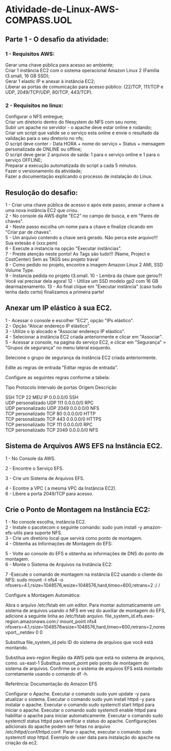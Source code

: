 # Atividade-de-Linux-AWS-COMPASS.UOL

## Parte 1 - O desafio da atividade: 

###  1 - Requisitos AWS:
Gerar uma chave pública para acesso ao ambiente;    
Criar 1 instância EC2 com o sistema operacional Amazon Linux 2 (Família t3.small, 16 GB SSD);    
Gerar 1 elastic IP e anexar à instância EC2;  
Liberar as portas de comunicação para acesso público: (22/TCP, 111/TCP e UDP, 2049/TCP/UDP, 80/TCP, 443/TCP).  

###  2 - Requisitos no linux:
Configurar o NFS entregue;  
Criar um diretorio dentro do filesystem do NFS com seu nome;  
Subir um apache no servidor - o apache deve estar online e rodando;  
Criar um script que valide se o serviço esta online e envie o resultado da  
validação para o seu diretorio no nfs;  
O script deve conter - Data HORA + nome do serviço + Status + mensagem  
personalizada de ONLINE ou offline;  
O script deve gerar 2 arquivos de saida: 1 para o serviço online e 1 para o
serviço OFFLINE;  
Preparar a execução automatizada do script a cada 5 minutos.  
Fazer o versionamento da atividade;  
Fazer a documentação explicando o processo de instalação do Linux.  

## Resuloção do desafio: 

1 - Criar uma chave pública de acesso e após este passo, anexar a chave a uma nova instância EC2 que criou.  
2 - No console da AWS digite  "EC2" no campo de busca, e em "Pares de chaves".   
4 - Neste passo excolha um nome para a chave e finalize clicando em  "Criar par de chaves".  
5 - Um arquivo contendo a chave será gerado. Não perca este arquivo!!! Sua extesão é (xxx.pem)    
6 - Execute a instancia na opção "Executar instâncias".  
7 - Preste atenção neste ponto! As Tags são tudo!!! (Name, Project e CostCenter) Sem as TAGS seu projeto trava!   
8 - Como pedido no projeto, encontre a imagem Amazon Linux 2 AMI, SSD Volume Type.  
9 - Instancia pedida no projeto t3.small.
10 - Lembra da chave que gerou?! Você vai precisar dela agora!
12 - Utilize um SSD modelo gp2 com 16 GB dearmazenamento.
13 - Ao final clique  em "Executar instância" (caso tudo tenha dado certo) finalizamos a primeira parte!

## Anexar um  IP elástico à sua EC2.

1 - Acessar o console e escolher "EC2", opção "IPs elástico".  
2 - Opção "Alocar endereço IP elástico".  
3 - Utilize o ip alocado e "Associar endereço IP elástico".  
4 - Selecionar a instância EC2 criada anteriormente e clicar em "Associar".  
5 - Acessar a console, na pagina do serviço EC2, e clicar em "Segurança" > "Grupos de segurança" no menu lateral esquerdo.    

Selecione o grupo de segurança da instância EC2 criada anteriormente.    

Edite as regras de entrada "Editar regras de entrada".      

Configure as seguintes regras conforme a tabela:  

Tipo	Protocolo	Intervalo de portas	Origem	Descrição  

SSH	 TCP	22       MEU IP  0.0.0.0/0 SSH  
UDP personalizado	UDP	111	0.0.0.0/0	RPC  
UDP personalizado	UDP	2049	0.0.0.0/0	NFS  
TCP personalizado	TCP	80	0.0.0.0/0	HTTP  
TCP personalizado	TCP	443	0.0.0.0/0	HTTPS  
TCP personalizado	TCP	111	0.0.0.0/0	RPC  
TCP personalizado	TCP	2049	0.0.0.0/0	NFS  

## Sistema de Arquivos AWS EFS na Instância EC2.    

1 - No Console da AWS.    

2 - Encontre o Serviço EFS.    

3 - Crie um Sistema de Arquivos EFS.

4 - Econtre a VPC ( a mesma VPC da Instância EC2).  
6 - Libere a porta 2049/TCP para acesso.  

## Crie o Ponto de Montagem na Instância EC2:  

1 - No console escolha, instância EC2.  
2 - Instale o pacotecom o seguinte comando: sudo yum install -y amazon-efs-utils para suporte NFS.  
3 - Crie um diretório local que servirá como ponto de montagem.  
4 - Obtenha as Informações de Montagem do EFS:  

5 - Volte ao console do EFS e obtenha as informações de DNS do ponto de montagem.  
6 - Monte o Sistema de Arquivos na Instância EC2:  

7 -Execute o comando de montagem na instância EC2 usando o cliente do NFS:
sudo mount -t nfs4 -o nfsvers=4.1,rsize=1048576,wsize=1048576,hard,timeo=600,retrans=2 <DNS do EFS>:/ /<caminho local>

Configure a Montagem Automática:

Abra o arquivo /etc/fstab em um editor.
Para montar automaticamente um sistema de arquivos usando o NFS em vez do auxiliar de montagem do EFS, adicione a seguinte linha ao /etc/fstab arquivo.
file_system_id.efs.aws-region.amazonaws.com:/ mount_point nfs4 nfsvers=4.1,rsize=1048576wsize=1048576,hard,timeo=600,retrans=2,noresvport,_netdev 0 0 

Substitua file_system_id pelo ID do sistema de arquivos que você está montando.

Substitua aws-region Região da AWS pela que está no sistema de arquivos, como. us-east-1
Substitua mount_point pelo ponto de montagem do sistema de arquivos.
Confirme se o sistema de arquivos EFS está montado corretamente usando o comando df -h.

Referência: Documentação do Amazon EFS

Configurar o Apache.
Executar o comando sudo yum update -y para atualizar o sistema.
Executar o comando sudo yum install httpd -y para instalar o apache.
Executar o comando sudo systemctl start httpd para iniciar o apache.
Executar o comando sudo systemctl enable httpd para habilitar o apache para iniciar automaticamente.
Executar o comando sudo systemctl status httpd para verificar o status do apache.
Configurações adicionais do apache podem ser feitas no arquivo /etc/httpd/conf/httpd.conf.
Parar o apache, executar o comando sudo systemctl stop httpd.
Exemplo de user data para instalação do apache na criação da ec2.


